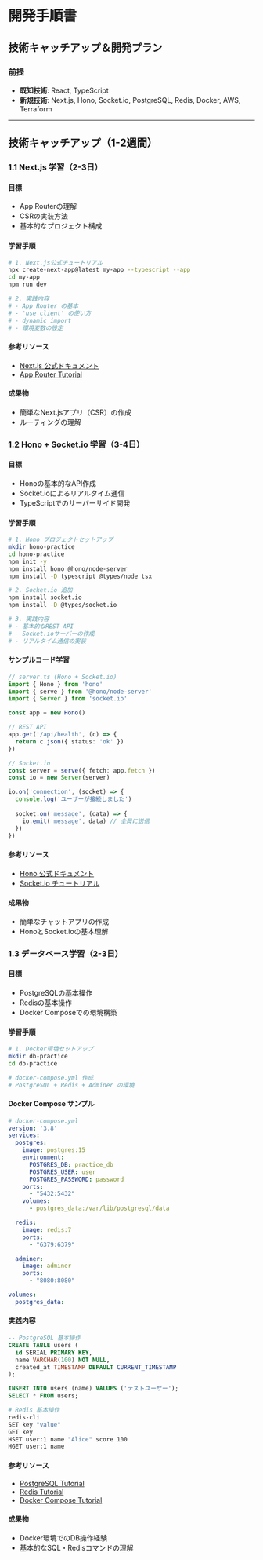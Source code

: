 # 開発手順書
## 技術キャッチアップ＆開発プラン

### 前提
- **既知技術**: React, TypeScript
- **新規技術**: Next.js, Hono, Socket.io, PostgreSQL, Redis, Docker, AWS, Terraform

---

## 技術キャッチアップ（1-2週間）

### 1.1 Next.js 学習（2-3日）
#### 目標
- App Routerの理解
- CSRの実装方法
- 基本的なプロジェクト構成

#### 学習手順
```bash
# 1. Next.js公式チュートリアル
npx create-next-app@latest my-app --typescript --app
cd my-app
npm run dev

# 2. 実践内容
# - App Router の基本
# - 'use client' の使い方
# - dynamic import
# - 環境変数の設定
```

#### 参考リソース
- [Next.js 公式ドキュメント](https://nextjs.org/docs)
- [App Router Tutorial](https://nextjs.org/learn)

#### 成果物
- 簡単なNext.jsアプリ（CSR）の作成
- ルーティングの理解

### 1.2 Hono + Socket.io 学習（3-4日）
#### 目標
- Honoの基本的なAPI作成
- Socket.ioによるリアルタイム通信
- TypeScriptでのサーバーサイド開発

#### 学習手順
```bash
# 1. Hono プロジェクトセットアップ
mkdir hono-practice
cd hono-practice
npm init -y
npm install hono @hono/node-server
npm install -D typescript @types/node tsx

# 2. Socket.io 追加
npm install socket.io
npm install -D @types/socket.io

# 3. 実践内容
# - 基本的なREST API
# - Socket.ioサーバーの作成
# - リアルタイム通信の実装
```

#### サンプルコード学習
```typescript
// server.ts (Hono + Socket.io)
import { Hono } from 'hono'
import { serve } from '@hono/node-server'
import { Server } from 'socket.io'

const app = new Hono()

// REST API
app.get('/api/health', (c) => {
  return c.json({ status: 'ok' })
})

// Socket.io
const server = serve({ fetch: app.fetch })
const io = new Server(server)

io.on('connection', (socket) => {
  console.log('ユーザーが接続しました')
  
  socket.on('message', (data) => {
    io.emit('message', data) // 全員に送信
  })
})
```

#### 参考リソース
- [Hono 公式ドキュメント](https://hono.dev/)
- [Socket.io チュートリアル](https://socket.io/get-started/chat)

#### 成果物
- 簡単なチャットアプリの作成
- HonoとSocket.ioの基本理解

### 1.3 データベース学習（2-3日）
#### 目標
- PostgreSQLの基本操作
- Redisの基本操作
- Docker Composeでの環境構築

#### 学習手順
```bash
# 1. Docker環境セットアップ
mkdir db-practice
cd db-practice

# docker-compose.yml 作成
# PostgreSQL + Redis + Adminer の環境
```

#### Docker Compose サンプル
```yaml
# docker-compose.yml
version: '3.8'
services:
  postgres:
    image: postgres:15
    environment:
      POSTGRES_DB: practice_db
      POSTGRES_USER: user
      POSTGRES_PASSWORD: password
    ports:
      - "5432:5432"
    volumes:
      - postgres_data:/var/lib/postgresql/data

  redis:
    image: redis:7
    ports:
      - "6379:6379"

  adminer:
    image: adminer
    ports:
      - "8080:8080"

volumes:
  postgres_data:
```

#### 実践内容
```sql
-- PostgreSQL 基本操作
CREATE TABLE users (
  id SERIAL PRIMARY KEY,
  name VARCHAR(100) NOT NULL,
  created_at TIMESTAMP DEFAULT CURRENT_TIMESTAMP
);

INSERT INTO users (name) VALUES ('テストユーザー');
SELECT * FROM users;
```

```bash
# Redis 基本操作
redis-cli
SET key "value"
GET key
HSET user:1 name "Alice" score 100
HGET user:1 name
```

#### 参考リソース
- [PostgreSQL Tutorial](https://www.postgresqltutorial.com/)
- [Redis Tutorial](https://redis.io/docs/tutorial/)
- [Docker Compose Tutorial](https://docs.docker.com/compose/gettingstarted/)

#### 成果物
- Docker環境でのDB操作経験
- 基本的なSQL・Redisコマンドの理解
